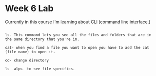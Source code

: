 <h1>Week 6 Lab</h1>
Currently in this course I'm learning about CLI (command line interface.)

```

ls- This command lets you see all the files and folders that are in the same directory that you're in.

cat- when you find a file you want to open you have to add the cat (file name) to open it.

cd- change directory

ls -alps- to see file specifics.